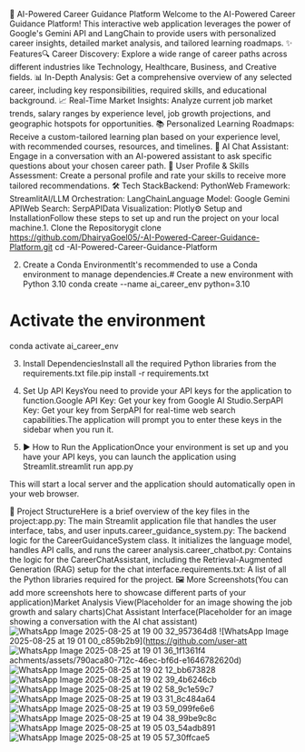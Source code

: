 🚀 AI-Powered Career Guidance Platform
Welcome to the AI-Powered Career Guidance Platform! This interactive web application leverages the power of Google's Gemini API and LangChain to provide users with personalized career insights, detailed market analysis, and tailored learning roadmaps.
✨ Features🔍 Career Discovery: Explore a wide range of career paths across different industries like Technology, Healthcare, Business, and Creative fields.
📊 In-Depth Analysis: Get a comprehensive overview of any selected career, including key responsibilities, required skills, and educational background.
📈 Real-Time Market Insights: Analyze current job market trends, salary ranges by experience level, job growth projections, and geographic hotspots for opportunities.
📚 Personalized Learning Roadmaps: Receive a custom-tailored learning plan based on your experience level, with recommended courses, resources, and timelines.
💬 AI Chat Assistant: Engage in a conversation with an AI-powered assistant to ask specific questions about your chosen career path.
👤 User Profile & Skills Assessment: Create a personal profile and rate your skills to receive more tailored recommendations.
🛠️ Tech StackBackend: PythonWeb Framework: StreamlitAI/LLM Orchestration: LangChainLanguage Model: Google Gemini APIWeb Search: SerpAPIData Visualization: Plotly⚙️ Setup and InstallationFollow these steps to set up and run the project on your local machine.1. Clone the Repositorygit clone https://github.com/DhairyaGoel05/-AI-Powered-Career-Guidance-Platform.git
cd -AI-Powered-Career-Guidance-Platform

2. Create a Conda EnvironmentIt's recommended to use a Conda environment to manage dependencies.# Create a new environment with Python 3.10
conda create --name ai_career_env python=3.10

# Activate the environment
conda activate ai_career_env

3. Install DependenciesInstall all the required Python libraries from the requirements.txt file.pip install -r requirements.txt

4. Set Up API KeysYou need to provide your API keys for the application to function.Google API Key: Get your key from Google AI Studio.SerpAPI Key: Get your key from SerpAPI for real-time web search capabilities.The application will prompt you to enter these keys in the sidebar when you run it.
5. ▶️ How to Run the ApplicationOnce your environment is set up and you have your API keys, you can launch the application using Streamlit.streamlit run app.py

This will start a local server and the application should automatically open in your web browser.

📂 Project StructureHere is a brief overview of the key files in the project:app.py: The main Streamlit application file that handles the user interface, tabs, and user inputs.career_guidance_system.py: The backend logic for the CareerGuidanceSystem class. It initializes the language model, handles API calls, and runs the career analysis.career_chatbot.py: Contains the logic for the CareerChatAssistant, including the Retrieval-Augmented Generation (RAG) setup for the chat interface.requirements.txt: A list of all the Python libraries required for the project.
🖼️ More Screenshots(You can add more screenshots here to showcase different parts of your application)Market Analysis View(Placeholder for an image showing the job growth and salary charts)Chat Assistant Interface(Placeholder for an image showing a conversation with the AI chat assistant)
![WhatsApp Image 2025-08-25 at 19 00 32_957364d8](https://github.com/user-attachments/assets/107c8aab-6a3c-4c05-82db-a365f9357265)
![WhatsApp Image 2025-08-25 at 19 01 00_c859b2b9](https://github.com/user-att
![WhatsApp Image 2025-08-25 at 19 01 36_1f1361f4](https://github.com/user-attachments/assets/d3cd530c-22ef-4804-a432-762b5c94f28e)
achments/assets/790aca80-712c-46ec-bf6d-e1646782620d)
![WhatsApp Image 2025-08-25 at 19 02 12_bb673828](https://github.com/user-attachments/assets/ed889899-43ef-43ae-a291-281095135be4)
![WhatsApp Image 2025-08-25 at 19 02 39_4b6246cb](https://github.com/user-attachments/assets/1e26546a-02a5-47a5-8239-c3c163ba5300)
![WhatsApp Image 2025-08-25 at 19 02 58_9c1e59c7](https://github.com/user-attachments/assets/3424e106-e1e9-4d83-85c6-5687f920e68d)
![WhatsApp Image 2025-08-25 at 19 03 31_8c484a64](https://github.com/user-attachments/assets/d42ec628-5a81-451c-b771-1dc16393e927)
![WhatsApp Image 2025-08-25 at 19 03 59_099fe6e6](https://github.com/user-attachments/assets/765eefa3-04e7-47e8-9032-d1b4603e5516)
![WhatsApp Image 2025-08-25 at 19 04 38_99be9c8c](https://github.com/user-attachments/assets/ee65334e-3cac-43a6-b014-d51b33464dab)
![WhatsApp Image 2025-08-25 at 19 05 03_54adb891](https://github.com/user-attachments/assets/40b13285-515c-4d0f-85d9-5edb813b4f51)
![WhatsApp Image 2025-08-25 at 19 05 57_30ffcae5](https://github.com/user-attachments/assets/95b6b81e-5f09-45e8-9488-3c85e0ba7051)

